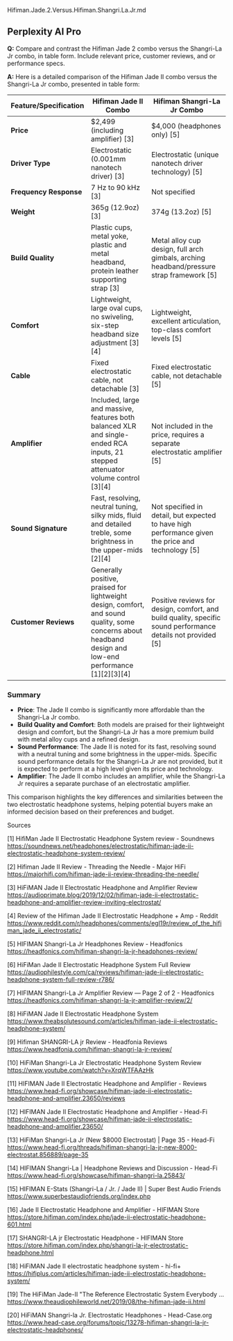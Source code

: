 Hifiman.Jade.2.Versus.Hifiman.Shangri.La.Jr.md

## Perplexity AI Pro

**Q:** Compare and contrast the Hifiman Jade 2 combo versus the Shangri-La Jr combo, in table form. Include relevant price, customer reviews, and or performance specs.

**A:** Here is a detailed comparison of the Hifiman Jade II combo versus the Shangri-La Jr combo, presented in table form:

| Feature/Specification | Hifiman Jade II Combo | Hifiman Shangri-La Jr Combo |
|-----------------------|-----------------------|----------------------------|
| **Price** | $2,499 (including amplifier) [3] | $4,000 (headphones only) [5] |
| **Driver Type** | Electrostatic (0.001mm nanotech driver) [3] | Electrostatic (unique nanotech driver technology) [5] |
| **Frequency Response** | 7 Hz to 90 kHz [3] | Not specified |
| **Weight** | 365g (12.9oz) [3] | 374g (13.2oz) [5] |
| **Build Quality** | Plastic cups, metal yoke, plastic and metal headband, protein leather supporting strap [3] | Metal alloy cup design, full arch gimbals, arching headband/pressure strap framework [5] |
| **Comfort** | Lightweight, large oval cups, no swiveling, six-step headband size adjustment [3][4] | Lightweight, excellent articulation, top-class comfort levels [5] |
| **Cable** | Fixed electrostatic cable, not detachable [3] | Fixed electrostatic cable, not detachable [5] |
| **Amplifier** | Included, large and massive, features both balanced XLR and single-ended RCA inputs, 21 stepped attenuator volume control [3][4] | Not included in the price, requires a separate electrostatic amplifier [5] |
| **Sound Signature** | Fast, resolving, neutral tuning, silky mids, fluid and detailed treble, some brightness in the upper-mids [2][4] | Not specified in detail, but expected to have high performance given the price and technology [5] |
| **Customer Reviews** | Generally positive, praised for lightweight design, comfort, and sound quality, some concerns about headband design and low-end performance [1][2][3][4] | Positive reviews for design, comfort, and build quality, specific sound performance details not provided [5] |

### Summary
- **Price**: The Jade II combo is significantly more affordable than the Shangri-La Jr combo.
- **Build Quality and Comfort**: Both models are praised for their lightweight design and comfort, but the Shangri-La Jr has a more premium build with metal alloy cups and a refined design.
- **Sound Performance**: The Jade II is noted for its fast, resolving sound with a neutral tuning and some brightness in the upper-mids. Specific sound performance details for the Shangri-La Jr are not provided, but it is expected to perform at a high level given its price and technology.
- **Amplifier**: The Jade II combo includes an amplifier, while the Shangri-La Jr requires a separate purchase of an electrostatic amplifier.

This comparison highlights the key differences and similarities between the two electrostatic headphone systems, helping potential buyers make an informed decision based on their preferences and budget.

Sources

[1] HifiMan Jade II Electrostatic Headphone System review - Soundnews https://soundnews.net/headphones/electrostatic/hifiman-jade-ii-electrostatic-headphone-system-review/

[2] Hifiman Jade II Review - Threading the Needle - Major HiFi https://majorhifi.com/hifiman-jade-ii-review-threading-the-needle/

[3] HiFiMAN Jade II Electrostatic Headphone and Amplifier Review https://audioprimate.blog/2019/12/02/hifiman-jade-ii-electrostatic-headphone-and-amplifier-review-inviting-electrostat/

[4] Review of the Hifiman Jade II Electrostatic Headphone + Amp - Reddit https://www.reddit.com/r/headphones/comments/egl19r/review_of_the_hifiman_jade_ii_electrostatic/

[5] HIFIMAN Shangri-La Jr Headphones Review - Headfonics https://headfonics.com/hifiman-shangri-la-jr-headphones-review/

[6] HiFiMan Jade II Electrostatic Headphone System Full Review https://audiophilestyle.com/ca/reviews/hifiman-jade-ii-electrostatic-headphone-system-full-review-r786/

[7] HIFIMAN Shangri-La Jr Amplifier Review — Page 2 of 2 - Headfonics https://headfonics.com/hifiman-shangri-la-jr-amplifier-review/2/

[8] HiFiMAN Jade II Electrostatic Headphone System https://www.theabsolutesound.com/articles/hifiman-jade-ii-electrostatic-headphone-system/

[9] Hifiman SHANGRI-LA jr Review - Headfonia Reviews https://www.headfonia.com/hifiman-shangri-la-jr-review/

[10] HiFiMan Shangri-La Jr Electrostatic Headphone System Review https://www.youtube.com/watch?v=XrqWTFAAzHk

[11] HIFIMAN Jade II Electrostatic Headphone and Amplifier - Reviews https://www.head-fi.org/showcase/hifiman-jade-ii-electrostatic-headphone-and-amplifier.23650/reviews

[12] HIFIMAN Jade II Electrostatic Headphone and Amplifier - Head-Fi https://www.head-fi.org/showcase/hifiman-jade-ii-electrostatic-headphone-and-amplifier.23650/

[13] HiFiMan Shangri-La Jr (New $8000 Electrostat) | Page 35 - Head-Fi https://www.head-fi.org/threads/hifiman-shangri-la-jr-new-8000-electrostat.856889/page-35

[14] HIFIMAN Shangri-La | Headphone Reviews and Discussion - Head-Fi https://www.head-fi.org/showcase/hifiman-shangri-la.25843/

[15] HIFIMAN E-Stats (Shangri-La / Jr. / Jade II) | Super Best Audio Friends https://www.superbestaudiofriends.org/index.php

[16] Jade II Electrostatic Headphone and Amplifier - HIFIMAN Store https://store.hifiman.com/index.php/jade-ii-electrostatic-headphone-601.html

[17] SHANGRI-LA jr Electrostatic Headphone - HIFIMAN Store https://store.hifiman.com/index.php/shangri-la-jr-electrostatic-headphone.html

[18] HiFiMAN Jade II electrostatic headphone system - hi-fi+ https://hifiplus.com/articles/hifiman-jade-ii-electrostatic-headphone-system/

[19] The HiFiMan Jade-II "The Reference Electrostatic System Everybody ... https://www.theaudiophileworld.net/2019/08/the-hifiman-jade-ii.html

[20] HiFiMAN Shangri-la Jr. Electrostatic Headphones - Head-Case.org https://www.head-case.org/forums/topic/13278-hifiman-shangri-la-jr-electrostatic-headphones/
